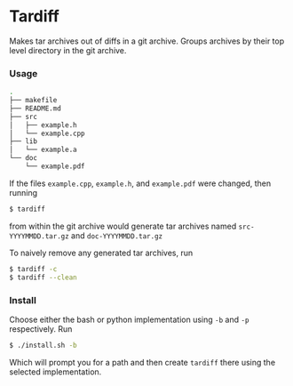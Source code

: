 # Tardiff
Makes tar archives out of diffs in a git archive. Groups archives by their top level
directory in the git archive.

### Usage
```bash
.
├── makefile
├── README.md
├── src
│   ├── example.h
│   └── example.cpp
├── lib
│   └── example.a
└── doc
    └── example.pdf
```
If the files `example.cpp`, `example.h`, and `example.pdf` were changed, then running
```bash
$ tardiff
```
from within the git archive would generate tar archives named `src-YYYYMMDD.tar.gz` and
`doc-YYYYMMDD.tar.gz`

To naively remove any generated tar archives, run
```bash
$ tardiff -c
$ tardiff --clean
```

### Install
Choose either the bash or python implementation using `-b` and `-p` respectively. Run
```bash
$ ./install.sh -b
```
Which will prompt you for a path and then create `tardiff` there using the selected
implementation.
